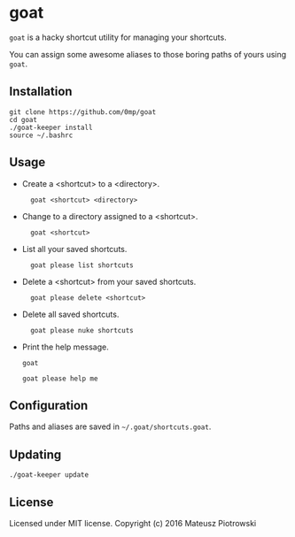 goat
====

`goat` is a hacky shortcut utility for managing your shortcuts.

You can assign some awesome aliases to those boring paths of yours using `goat`.

Installation
------------

    git clone https://github.com/0mp/goat
    cd goat
    ./goat-keeper install
    source ~/.bashrc

Usage
-----

- Create a \<shortcut> to a \<directory>.

        goat <shortcut> <directory>

- Change to a directory assigned to a \<shortcut>.

        goat <shortcut>

- List all your saved shortcuts.

        goat please list shortcuts

- Delete a \<shortcut> from your saved shortcuts.

        goat please delete <shortcut>

- Delete all saved shortcuts.

        goat please nuke shortcuts

- Print the help message.
    ```
    goat
    ```
    ```
    goat please help me
    ```

Configuration
-------------

Paths and aliases are saved in `~/.goat/shortcuts.goat`.

Updating
--------

    ./goat-keeper update

License
-------

Licensed under MIT license. Copyright (c) 2016 Mateusz Piotrowski
